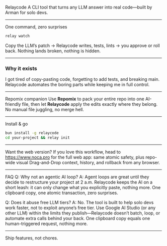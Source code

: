 Relaycode
A CLI tool that turns any LLM answer into real code—built by Arman for solo devs.

---

One command, zero surprises
```bash
relay watch
```
Copy the LLM’s patch → Relaycode writes, tests, lints → you approve or roll back. Nothing lands broken, nothing is hidden.

---

### Why it exists
I got tired of copy-pasting code, forgetting to add tests, and breaking main.
Relaycode automates the boring parts while keeping me in full control.
___

Repomix companion
Use **Repomix** to pack your entire repo into one AI-friendly file, then let **Relaycode** apply the edits exactly where they belong. No manual file juggling, no merge hell.

---

Install & go
```bash
bun install -g relaycode
cd your-project && relay init
```

---

Want the web version?
If you love this workflow, head to https://www.noca.pro for the full web app: same atomic safety, plus repo-wide visual Drag-and-Drop context, history, and rollback from any browser.

---

FAQ
Q: Why not an agentic AI loop?
A: Agent loops are great until they decide to restructure your project at 2 a.m.
Relaycode keeps the AI on a short leash: it can only change what you explicitly paste, nothing more. One clipboard copy, one atomic transaction, zero surprises.

Q: Does it abuse free LLM tiers?
A:  No. The tool is built to help solo devs work faster, not to exploit anyone’s free tier. Use Google AI Studio (or any other LLM) within the limits they publish—Relaycode doesn’t batch, loop, or automate extra calls behind your back. One clipboard copy equals one human-triggered request, nothing more.

---

Ship features, not chores.
